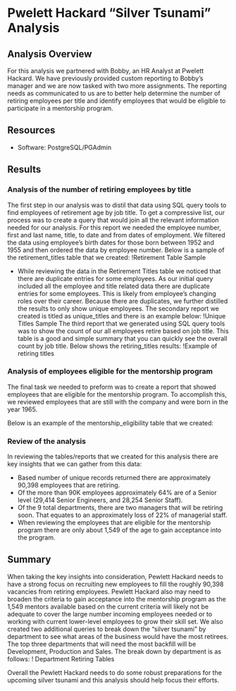 # Pwelett Hackard “Silver Tsunami” Analysis
## Analysis Overview
For this analysis we partnered with Bobby, an HR Analyst at Pwelett Hackard. We have previously provided custom reporting to Bobby’s manager and we are now tasked with two more assignments. The reporting needs as communicated to us are to better help determine the number of retiring employees per title and identify employees that would be eligible to participate in a mentorship program.  
## Resources
-	Software: PostgreSQL/PGAdmin 

## Results
### Analysis of the number of retiring employees by title
The first step in our analysis was to distil that data using SQL query tools to find employees of retirement age by job title. To get a compressive list, our process was to create a query that would join all the relevant information needed for our analysis. For this report we needed the employee number, first and last name, title, to date and from dates of employment. We filtered the data using employee’s birth dates for those born between 1952 and 1955 and then ordered the data by employee number. 
Below is a sample of the retirement_titles table that we created: 
!Retirement Table Sample 
-	While reviewing the data in the Retirement Titles table we noticed that there are duplicate entries for some employees. As our initial query included all the employee and title related data there are duplicate entries for some employees. This is likely from employee’s changing roles over their career. Because there are duplicates, we further distilled the results to only show unique employees. 
The secondary report we created is titled as unique_titles and there is an example below: 
!Unique Titles Sample
The third report that we generated using SQL query tools was to show the count of our all employees retire based on job title. This table is a good and simple summary that you can quickly see the overall count by job title. 
Below shows the retiring_titles results: 
!Example of retiring titles 

### Analysis of employees eligible for the mentorship program
The final task we needed to preform was to create a report that showed employees that are eligible for the mentorship program. To accomplish this, we reviewed employees that are still with the company and were born in the year 1965. 

Below is an example of the mentorship_eligibility table that we created: 

### Review of the analysis
In reviewing the tables/reports that we created for this analysis there are key insights that we can gather from this data:
-	Based number of unique records returned there are approximately 90,398 employees that are retiring.
-	Of the more than 90K employees approximately 64% are of a Senior level (29,414 Senior Engineers, and 28,254 Senior Staff).
-	Of the 9 total departments, there are two managers that will be retiring soon. That equates to an approximately loss of 22% of managerial staff. 
-	When reviewing the employees that are eligible for the mentorship program there are only about 1,549 of the age to gain acceptance into the program. 
## Summary 
When taking the key insights into consideration, Pewlett Hackard needs to have a strong focus on recruiting new employees to fill the roughly 90,398 vacancies from retiring employees. Pewlett Hackard also may need to broaden the criteria to gain acceptance into the mentorship program as the 1,549 mentors available based on the current criteria will likely not be adequate to cover the large number incoming employees needed or to working with current lower-level employees to grow their skill set. 
We also created two additional queries to break down the “silver tsunami” by department to see what areas of the business would have the most retirees. The top three departments that will need the most backfill will be Development, Production and Sales. The break down by department is as follows: 
! Department Retiring Tables 

Overall the Pewlett Hackard needs to do some robust preparations for the upcoming silver tsunami and this analysis should help focus their efforts.  
